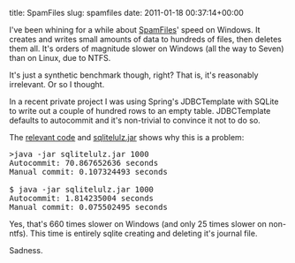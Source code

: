 title: SpamFiles
slug: spamfiles
date: 2011-01-18 00:37:14+00:00

I've been whining for a while about <a href="http://git.goeswhere.com/?p=scratch.git;a=blob;f=src/SpamFiles.java">SpamFiles</a>' speed on Windows.  It creates and writes small amounts of data to hundreds of files, then deletes them all.  It's orders of magnitude slower on Windows (all the way to Seven) than on Linux, due to NTFS.

It's just a synthetic benchmark though, right?  That is, it's reasonably irrelevant.  Or so I thought.

In a recent private project I was using Spring's JDBCTemplate with SQLite to write out a couple of hundred rows to an empty table.  JDBCTemplate defaults to autocommit and it's non-trivial to convince it not to do so.

The <a href="http://git.goeswhere.com/?p=sqlitelulz.git;a=summary">relevant code</a> and <a href="http://faux.uwcs.co.uk/sqlitelulz-v01.jar">sqlitelulz.jar</a> shows why this is a problem:

<pre>
>java -jar sqlitelulz.jar 1000
Autocommit: 70.867652636 seconds
Manual commit: 0.107324493 seconds

$ java -jar sqlitelulz.jar 1000
Autocommit: 1.814235004 seconds
Manual commit: 0.075502495 seconds
</pre>

Yes, that's 660 times slower on Windows (and only 25 times slower on non-ntfs).  This time is entirely sqlite creating and deleting it's journal file.

Sadness.
